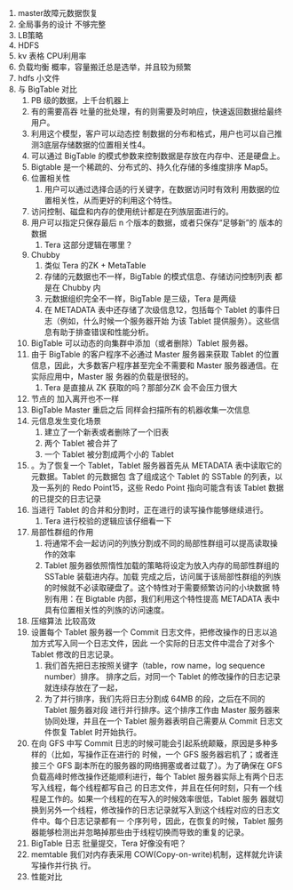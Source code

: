 1. master故障元数据恢复
2. 全局事务的设计 不够完整
3. LB策略
4. HDFS
5. kv 表格 CPU利用率
6. 负载均衡 概率，容量搬迁总是选举，并且较为频繁
7. hdfs 小文件
8. 与 BigTable 对比
   1. PB 级的数据，上千台机器上
   2. 有的需要高吞 吐量的批处理，有的则需要及时响应，快速返回数据给最终用户。
   3. 利用这个模型，客户可以动态控 制数据的分布和格式，用户也可以自己推测3底层存储数据的位置相关性4。
   4. 可以通过 BigTable 的模式参数来控制数据是存放在内存中、还是硬盘上。
   5. Bigtable 是一个稀疏的、分布式的、持久化存储的多维度排序 Map5。
   6. 位置相关性
      1. 用户可以通过选择合适的行关键字，在数据访问时有效利 用数据的位置相关性，从而更好的利用这个特性。
   7. 访问控制、磁盘和内存的使用统计都是在列族层面进行的。
   8. 用户可以指定只保存最后 n 个版本的数据，或者只保存“足够新”的 版本的数据
      1. Tera 这部分逻辑在哪里？
   9. Chubby
      1. 类似 Tera 的ZK + MetaTable
      2. 存储的元数据也不一样，BigTable 的模式信息、存储访问控制列表 都是在 Chubby 内
      3. 元数据组织完全不一样，BigTable 是三级，Tera 是两级
      4. 在 METADATA 表中还存储了次级信息12，包括每个 Tablet 的事件日志（例如，什么时候一个服务器开始 为该 Tablet 提供服务）。这些信息有助于排查错误和性能分析。
   10. BigTable 可以动态的向集群中添加（或者删除）Tablet 服务器。
   11. 由于 BigTable 的客户程序不必通过 Master 服务器来获取 Tablet 的位置信息，因此，大多数客户程序甚至完全不需要和 Master 服务器通信。在实际应用中，Master 服 务器的负载是很轻的。
       1. Tera 是直接从 ZK 获取的吗？那部分ZK 会不会压力很大
   12. 节点的 加入离开也不一样
   13. BigTable Master 重启之后 同样会扫描所有的机器收集一次信息
   14. 元信息发生变化场景
       1. 建立了一个新表或者删除了一个旧表
       2. 两个 Tablet 被合并了
       3. 一个 Tablet 被分割成两个小的 Tablet
   15. 。为了恢复一个 Tablet，Tablet 服务器首先从 METADATA 表中读取它的元数据。Tablet 的元数据包 含了组成这个 Tablet 的 SSTable 的列表，以及一系列的 Redo Point15，这些 Redo Point 指向可能含有该 Tablet 数据的已提交的日志记录
   16. 当进行 Tablet 的合并和分割时，正在进行的读写操作能够继续进行。
       1. Tera 进行校验的逻辑应该仔细看一下
   17. 局部性群组的作用
       1. 将通常不会一起访问的列族分割成不同的局部性群组可以提高读取操作的效率
       2. Tablet 服务器依照惰性加载的策略将设定为放入内存的局部性群组的 SSTable 装载进内存。加载 完成之后，访问属于该局部性群组的列族的时候就不必读取硬盘了。这个特性对于需要频繁访问的小块数据 特别有用：在 Bigtable 内部，我们利用这个特性提高 METADATA 表中具有位置相关性的列族的访问速度。
   18. 压缩算法 比较高效
   19. 设置每个 Tablet 服务器一个 Commit 日志文件，把修改操作的日志以追加方式写入同一个日志文件，因此 一个实际的日志文件中混合了对多个 Tablet 修改的日志记录。
       1. 我们首先把日志按照关键字（table，row name，log sequence number）排序。 排序之后，对同一个 Tablet 的修改操作的日志记录就连续存放在了一起，
       2. 为了并行排序，我们先将日志分割成 64MB 的段，之后在不同的 Tablet 服务器对段 进行并行排序。这个排序工作由 Master 服务器来协同处理，并且在一个 Tablet 服务器表明自己需要从 Commit 日志文件恢复 Tablet 时开始执行。
   20. 在向 GFS 中写 Commit 日志的时候可能会引起系统颠簸，原因是多种多样的（比如，写操作正在进行的 时候，一个 GFS 服务器宕机了；或者连接三个 GFS 副本所在的服务器的网络拥塞或者过载了）。为了确保在 GFS 负载高峰时修改操作还能顺利进行，每个 Tablet 服务器实际上有两个日志写入线程，每个线程都写自己 的日志文件，并且在任何时刻，只有一个线程是工作的。如果一个线程的在写入的时候效率很低，Tablet 服务 器就切换到另外一个线程，修改操作的日志记录就写入到这个线程对应的日志文件中。每个日志记录都有一 个序列号，因此，在恢复的时候，Tablet 服务器能够检测出并忽略掉那些由于线程切换而导致的重复的记录。
   21. BigTable 日志 批量提交，Tera 好像没有吧？
   22. memtable 我们对内存表采用 COW(Copy-on-write)机制，这样就允许读写操作并行执 行。
   23. 性能对比

